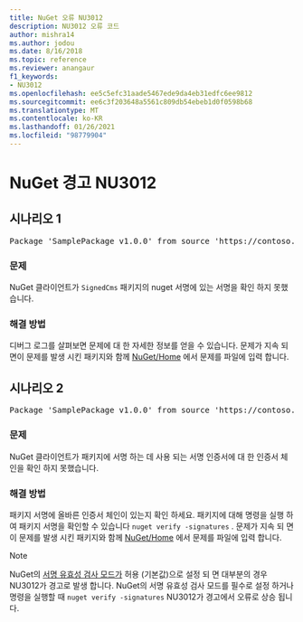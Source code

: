 ```yaml
---
title: NuGet 오류 NU3012
description: NU3012 오류 코드
author: mishra14
ms.author: jodou
ms.date: 8/16/2018
ms.topic: reference
ms.reviewer: anangaur
f1_keywords:
- NU3012
ms.openlocfilehash: ee5c5efc31aade5467ede9da4eb31edfc6ee9812
ms.sourcegitcommit: ee6c3f203648a5561c809db54ebeb1d0f0598b68
ms.translationtype: MT
ms.contentlocale: ko-KR
ms.lasthandoff: 01/26/2021
ms.locfileid: "98779904"
---
```

# <a name="nuget-warning-nu3012"></a>NuGet 경고 NU3012

## <a name="scenario-1"></a>시나리오 1

<pre>Package 'SamplePackage v1.0.0' from source 'https://contoso.com/index.json': The primary signature validation failed.</pre>

### <a name="issue"></a>문제

NuGet 클라이언트가 `SignedCms` 패키지의 nuget 서명에 있는 서명을 확인 하지 못했습니다.


### <a name="solution"></a>해결 방법

디버그 로그를 살펴보면 문제에 대 한 자세한 정보를 얻을 수 있습니다. 문제가 지속 되 면이 문제를 발생 시킨 패키지와 함께 [NuGet/Home](https://github.com/NuGet/Home/issues) 에서 문제를 파일에 입력 합니다.



## <a name="scenario-2"></a>시나리오 2

<pre>Package 'SamplePackage v1.0.0' from source 'https://contoso.com/index.json': The primary signature found a chain building issue:  A certificate chain processed, but terminated in a root certificate which is not trusted by the trust provider.</pre>

### <a name="issue"></a>문제

NuGet 클라이언트가 패키지에 서명 하는 데 사용 되는 서명 인증서에 대 한 인증서 체인을 확인 하지 못했습니다.


### <a name="solution"></a>해결 방법

패키지 서명에 올바른 인증서 체인이 있는지 확인 하세요. 패키지에 대해 명령을 실행 하 여 패키지 서명을 확인할 수 있습니다 `nuget verify -signatures` . 문제가 지속 되 면이 문제를 발생 시킨 패키지와 함께 [NuGet/Home](https://github.com/NuGet/Home/issues) 에서 문제를 파일에 입력 합니다.


> [!Note]
> NuGet의 [서명 유효성 검사 모드가](../../consume-packages/installing-signed-packages.md#configure-package-signature-requirements) 허용 (기본값)으로 설정 되 면 대부분의 경우 NU3012가 경고로 발생 합니다. NuGet의 서명 유효성 검사 모드를 필수로 설정 하거나 명령을 실행할 때 `nuget verify -signatures` NU3012가 경고에서 오류로 상승 됩니다. 
